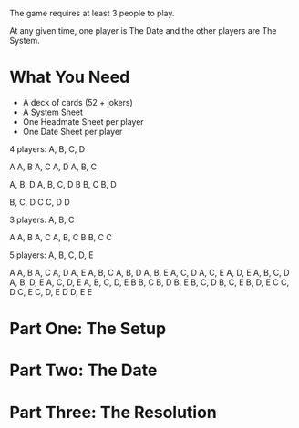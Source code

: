 The game requires at least 3 people to play.

At any given time, one player is The Date and the other players are The System.

# What You Need

- A deck of cards (52 + jokers)
- A System Sheet
- One Headmate Sheet per player
- One Date Sheet per player


4 players: A, B, C, D

A
A, B
A, C
A, D
A, B, C

A, B, D
A, B, C, D
B
B, C
B, D

B, C, D
C
C, D
D

3 players: A, B, C

A
A, B
A, C
A, B, C
B
B, C
C

5 players: A, B, C, D, E

A
A, B
A, C
A, D
A, E
A, B, C
A, B, D
A, B, E
A, C, D
A, C, E
A, D, E
A, B, C, D
A, B, D, E
A, C, D, E
A, B, C, D, E
B
B, C
B, D
B, E
B, C, D
B, C, E
B, D, E
C
C, D
C, E
C, D, E
D
D, E
E



# Part One: The Setup



# Part Two: The Date



# Part Three: The Resolution



